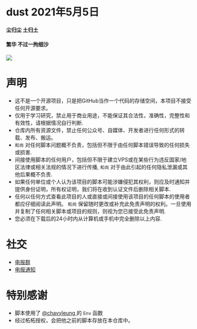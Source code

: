 # dust 2021年5月5日
  #### 尘归尘 土归土
  #### 繁华 不过一拘细沙
  ![](https://raw.githubusercontent.com/monk-coder/dust/dust/pics/readme.jpg)
# 声明
- 这不是一个开源项目，只是把GitHub当作一个代码的存储空间，本项目不接受任何开源要求。
- 仅用于学习研究，禁止用于商业用途，不能保证其合法性，准确性，完整性和有效性，请根据情况自行判断.
- 仓库内所有资源文件，禁止任何公众号、自媒体、开发者进行任何形式的转载、发布、搬运。
- `和尚` 对任何脚本问题概不负责，包括但不限于由任何脚本错误导致的任何损失或损害.
- 间接使用脚本的任何用户，包括但不限于建立VPS或在某些行为违反国家/地区法律或相关法规的情况下进行传播, `和尚` 对于由此引起的任何隐私泄漏或其他后果概不负责.
- 如果任何单位或个人认为该项目的脚本可能涉嫌侵犯其权利，则应及时通知并提供身份证明，所有权证明，我们将在收到认证文件后删除相关脚本.
- 任何以任何方式查看此项目的人或直接或间接使用该项目的任何脚本的使用者都应仔细阅读此声明。 `和尚` 保留随时更改或补充此免责声明的权利。一旦使用并复制了任何相关脚本或项目的规则，则视为您已接受此免责声明.
- 您必须在下载后的24小时内从计算机或手机中完全删除以上内容.

# 社交
- [  电报群  ](https://t.me/monk_dust)
- [  电报通知  ](https://t.me/monk_dust_channel)

 # 特别感谢
 - 脚本使用了 [  @chavyleung  ](https://github.com/chavyleung) 的 `Env` 函数
 - 经过柘柘授权，会把他之前的脚本存放在本仓库中。
